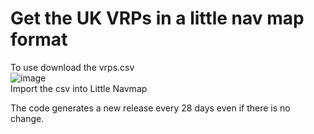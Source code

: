 # Get the UK VRPs in a little nav map format

To use download the vrps.csv  
![image](https://github.com/RedstonePilot/LNM-UK-VRPS/assets/146777065/274e2f40-c098-4436-b9a3-44226fed3c7e)  
Import the csv into Little Navmap  

The code generates a new release every 28 days even if there is no change.